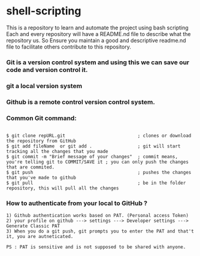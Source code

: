 # shell-scripting
This is a repository to learn and automate the project using bash scripting
Each and every repository will have a README.nd file to describe what the repository us.
So Ensure you maintain a good and descriptive readme.nd file to facilitate others contribute to this repository.



### Git is a version control system and using this we can save our code and version control it.
### git a local version system

### Github is a remote control version control system.

### Common Git command:
```

$ git clone repURL.git                           ; clones or download the repository from GitHub
$ git add fileName  or git add .                 ; git will start tracking all the changes that you made
$ git commit -m "Brief message of your changes"  ; commit means, you're telling git to COMMIT/SAVE it ; you can only push the changes that are commited.
$ git push                                       ; pushes the changes that you've made to github
$ git pull                                       ; be in the folder repository, this will pull all the changes

```

### How to authenticate from your local to GitHub ?

```
1) Github authentication works based on PAT. (Personal access Token)
2) your profile on github ---> settings ---> Developer settings ---> Generate Classic PAT
3) When you do a git push, git prompts you to enter the PAT and that't it, you are autneticated.

PS : PAT is sensitive and is not supposed to be shared with anyone.

```

